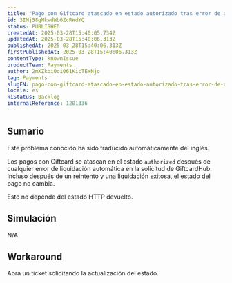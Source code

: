 ```yaml
---
title: "Pago con Giftcard atascado en estado autorizado tras error de autosettle en solicitud Giftcardhub"
id: 3IMj58gMkwdWb6ZcRWdYQ
status: PUBLISHED
createdAt: 2025-03-28T15:40:05.734Z
updatedAt: 2025-03-28T15:40:06.313Z
publishedAt: 2025-03-28T15:40:06.313Z
firstPublishedAt: 2025-03-28T15:40:06.313Z
contentType: knownIssue
productTeam: Payments
author: 2mXZkbi0oi061KicTExNjo
tag: Payments
slugEN: pago-con-giftcard-atascado-en-estado-autorizado-tras-error-de-autosettle-en-solicitud-giftcardhub
locale: es
kiStatus: Backlog
internalReference: 1201336
---
```


## Sumario

<div class="alert alert-info">
  <p>Este problema conocido ha sido traducido automáticamente del inglés.</p>
</div>


Los pagos con Giftcard se atascan en el estado `authorized` después de cualquier error de liquidación automática en la solicitud de GiftcardHub.
Incluso después de un reintento y una liquidación exitosa, el estado del pago no cambia.

Esto no depende del estado HTTP devuelto.



## Simulación


N/A



## Workaround


Abra un ticket solicitando la actualización del estado.





